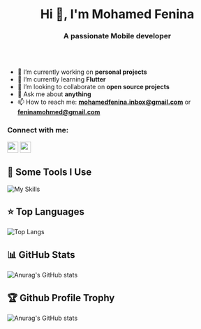 <h1 align="center">Hi 👋, I'm Mohamed Fenina</h1>

<h3 align="center">A passionate Mobile developer</h3>
<br></br>

- 🔭 I’m currently working on **personal projects**
- 🌱 I’m currently learning **Flutter**
- 👯 I’m looking to collaborate on **open source projects**
- 💬 Ask me about **anything**
- 📫 How to reach me: **mohamedfenina.inbox@gmail.com** or **feninamohmed@gmail.com**


<h3 align="left">Connect with me:</h3>
<p>
  <a href="https://www.linkedin.com/in/mohamedfenina/"><img src="https://img.shields.io/badge/linkedin-%230077B5.svg?&style=for-the-             badge&logo=linkedin&logoColor=white" height=25></a> 
  <a href="https://www.instagram.com/mohamed_fenina/?hl=fr"><img src="https://img.shields.io/badge/instagram-%23E4405F.svg?     &style=for-the-badge&logo=instagram&logoColor=white" height=25></a>
</p>



<h2>🚀 Some Tools I Use</h2>

![My Skills](https://skillicons.dev/icons?i=dart,flutter,nodejs,expressjs,mongodb,js,ts,html,css,androidstudio,mysql,py,django,git,github,gitlab,stackoverflow,linux,vscode)
## ⭐ **Top Languages**

![Top Langs](https://github-readme-stats.vercel.app/api/top-langs/?username=mohamedfenina&theme=radical&layout=compact&hide=css)

## 📊 **GitHub Stats**

![Anurag's GitHub stats](https://github-readme-stats.vercel.app/api?username=mohamedfenina&show_icons=true&theme=radical)

## 🏆 **Github Profile Trophy**

![Anurag's GitHub stats](https://github-profile-trophy.vercel.app/?username=mohamedfenina&theme=radical&row=1&column=10)
